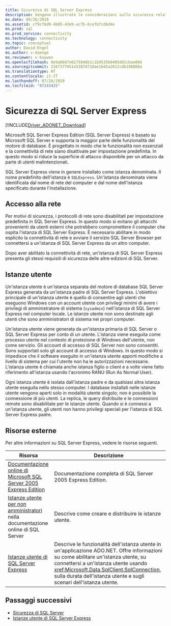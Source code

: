 ```yaml
---
title: Sicurezza di SQL Server Express
description: Vengono illustrate le considerazioni sulla sicurezza relative a SQL Server Express.
ms.date: 09/26/2019
ms.assetid: cf9cf6d9-4b05-43e9-ac7b-6cefbfcd6d4e
ms.prod: sql
ms.prod_service: connectivity
ms.technology: connectivity
ms.topic: conceptual
author: David-Engel
ms.author: v-daenge
ms.reviewer: v-kaywon
ms.openlocfilehash: 0e9a0b87e0275846b1c1b9535b9485dd1cbae066
ms.sourcegitcommit: 216f377451e53874718ae1645a2611cdb198808a
ms.translationtype: HT
ms.contentlocale: it-IT
ms.lasthandoff: 07/28/2020
ms.locfileid: "87243425"
---
```

# <a name="sql-server-express-security"></a>Sicurezza di SQL Server Express

[!INCLUDE[Driver_ADONET_Download](../../../includes/driver_adonet_download.md)]

Microsoft SQL Server Express Edition (SQL Server Express) è basato su Microsoft SQL Server e supporta la maggior parte delle funzionalità del motore di database. È progettato in modo che le funzionalità non essenziali e la connettività di rete siano disattivate per impostazione predefinita. In questo modo si riduce la superficie di attacco disponibile per un attacco da parte di utenti malintenzionati.  
  
SQL Server Express viene in genere installato come istanza denominata. Il nome predefinito dell'istanza è `SQLExpress`. Un'istanza denominata viene identificata dal nome di rete del computer e dal nome dell'istanza specificato durante l'installazione.  
  
## <a name="network-access"></a>Accesso alla rete  
Per motivi di sicurezza, i protocolli di rete sono disabilitati per impostazione predefinita in SQL Server Express. In questo modo si evitano gli attacchi provenienti da utenti esterni che potrebbero compromettere il computer che ospita l'istanza di SQL Server Express. È necessario abilitare in modo esplicito la connettività di rete e avviare il servizio SQL Server Browser per connettersi a un'istanza di SQL Server Express da un altro computer.  
  
Dopo aver abilitato la connettività di rete, un'istanza di SQL Server Express presenta gli stessi requisiti di sicurezza delle altre edizioni di SQL Server.  
  
## <a name="user-instances"></a>Istanze utente  
Un'istanza utente è un'istanza separata del motore di database SQL Server Express generata da un'istanza padre di SQL Server Express. L'obiettivo principale di un'istanza utente è quello di consentire agli utenti che eseguono Windows con un account utente con privilegi minimi di avere i privilegi di amministratore di sistema (`sysadmin`) nell'istanza di SQL Server Express nel computer locale. Le istanze utente non sono destinate agli utenti che sono amministratori di sistema nei propri computer.  
  
Un'istanza utente viene generata da un'istanza primaria di SQL Server o SQL Server Express per conto di un utente. L'istanza viene eseguita come processo utente nel contesto di protezione di Windows dell'utente, non come servizio. Gli account di accesso di SQL Server non sono consentiti. Sono supportati solo gli account di accesso di Windows. In questo modo si impedisce che il software eseguito in un'istanza utente apporti modifiche a livello di sistema per cui l'utente non ha le autorizzazioni necessarie. L'istanza utente è chiamata anche istanza figlio o client e a volte viene fatto riferimento all'istanza usando l'acronimo RANU (Run As Normal User).  
  
Ogni istanza utente è isolata dall'istanza padre e da qualsiasi altra istanza utente eseguita nello stesso computer. I database installati nelle istanze utente vengono aperti solo in modalità utente singolo; non è possibile la connessione di più utenti. La replica, le query distribuite e le connessioni remote sono disabilitate per le istanze utente. Quando si è connessi a un'istanza utente, gli utenti non hanno privilegi speciali per l'istanza di SQL Server Express padre.  
  
## <a name="external-resources"></a>Risorse esterne  
Per altre informazioni su SQL Server Express, vedere le risorse seguenti.  
  
|Risorsa|Descrizione|
|-|-|  
|[Documentazione online di Microsoft SQL Server 2005 Express Edition](https://docs.microsoft.com/previous-versions/sql/sql-server-2005/ms165706(v=sql.90))|Documentazione completa di SQL Server 2005 Express Edition.|  
|[Istanze utente per non amministratori](https://docs.microsoft.com/previous-versions/sql/sql-server-2008/ms143684(v=sql.100)) nella documentazione online di SQL Server|Descrive come creare e distribuire le istanze utente.|  
|[Istanze utente di SQL Server Express](sql-server-express-user-instances.md)|Descrive le funzionalità dell'istanza utente in un'applicazione ADO.NET. Offre informazioni su come abilitare un'istanza utente, su connettersi a un'istanza utente usando <xref:Microsoft.Data.SqlClient.SqlConnection>, sulla durata dell'istanza utente e sugli scenari dell'istanza utente.|  
  
## <a name="next-steps"></a>Passaggi successivi
- [Sicurezza di SQL Server](sql-server-security.md)
- [Istanze utente di SQL Server Express](sql-server-express-user-instances.md)
